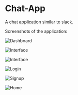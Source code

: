 # Chat-App
A chat application similar to slack.

Screenshots of the application:

![Dashboard](https://github.com/nyctophiliacme/Chat-App/screenshots/dashboard.png)

![Interface](https://github.com/nyctophiliacme/Chat-App/screenshots/addUserToChannel.png)

![Interface](https://github.com/nyctophiliacme/Chat-App/screenshots/createChannel.png)

![Login](https://github.com/nyctophiliacme/Chat-App/screenshots/login.png)

![Signup](https://github.com/nyctophiliacme/Chat-App/screenshots/signup.png)

![Home](https://github.com/nyctophiliacme/Chat-App/screenshots/home.png)

